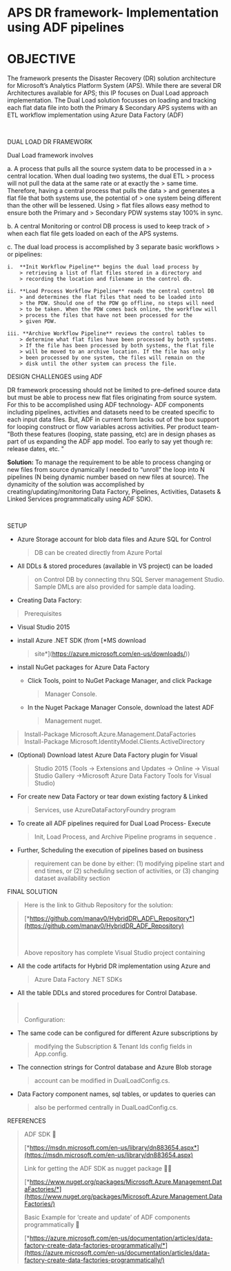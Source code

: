 APS DR framework- Implementation using ADF pipelines
====================================================

OBJECTIVE
=========

The framework presents the Disaster Recovery (DR) solution architecture
for Microsoft’s Analytics Platform System (APS). While there are several
DR Architectures available for APS; this IP focuses on Dual Load
approach implementation. The Dual Load solution focusses on loading and
tracking each flat data file into both the Primary & Secondary APS
systems with an ETL workflow implementation using Azure Data Factory
(ADF)

 

DUAL LOAD DR FRAMEWORK

Dual Load framework involves

a.  A process that pulls all the source system data to be processed in a
    > central location. When dual loading two systems, the dual ETL
    > process will not pull the data at the same rate or at exactly the
    > same time. Therefore, having a central process that pulls the data
    > and generates a flat file that both systems use, the potential of
    > one system being different than the other will be lessened. Using
    > flat files allows easy method to ensure both the Primary and
    > Secondary PDW systems stay 100% in sync.

b.  A central Monitoring or control DB process is used to keep track of
    > when each flat file gets loaded on each of the APS systems.

c.  The dual load process is accomplished by 3 separate basic workflows
    > or pipelines:

    i.  **Init Workflow Pipeline** begins the dual load process by
        > retrieving a list of flat files stored in a directory and
        > recording the location and filename in the control db.

    ii. **Load Process Workflow Pipeline** reads the central control DB
        > and determines the flat files that need to be loaded into
        > the PDW. Should one of the PDW go offline, no steps will need
        > to be taken. When the PDW comes back online, the workflow will
        > process the files that have not been processed for the
        > given PDW.

    iii. **Archive Workflow Pipeline** reviews the control tables to
        > determine what flat files have been processed by both systems.
        > If the file has been processed by both systems, the flat file
        > will be moved to an archive location. If the file has only
        > been processed by one system, the files will remain on the
        > disk until the other system can process the file.

DESIGN CHALLENGES using ADF

DR framework processing should not be limited to pre-defined source data
but must be able to process new flat files originating from source
system. For this to be accomplished using ADF technology- ADF components
including pipelines, activities and datasets need to be created specific
to each input data files. But, ADF in current form lacks out of the box
support for looping construct or flow variables across activities. Per
product team- "Both these features (looping, state passing, etc) are in
design phases as part of us expanding the ADF app model. Too early to
say yet though re: release dates, etc. "

**Solution:** To manage the requirement to be able to process changing
or new files from source dynamically I needed to “unroll” the loop into
N pipelines (N being dynamic number based on new files at source). The
dynamicity of the solution was accomplished by
creating/updating/monitoring Data Factory, Pipelines, Activities,
Datasets & Linked Services programmatically using ADF SDK).

 

SETUP

-   Azure Storage account for blob data files and Azure SQL for Control
    > DB can be created directly from Azure Portal

-   All DDLs & stored procedures (available in VS project) can be loaded
    > on Control DB by connecting thru SQL Server management Studio.
    > Sample DMLs are also provided for sample data loading.

-   Creating Data Factory:

> Prerequisites

-   Visual Studio 2015

-   install Azure .NET SDK (from [*MS download
    > site*](https://azure.microsoft.com/en-us/downloads/))

-   install NuGet packages for Azure Data Factory

    -   Click Tools, point to NuGet Package Manager, and click Package
        > Manager Console.

    -   In the Nuget Package Manager Console, download the latest ADF
        > Management nuget.

> Install-Package Microsoft.Azure.Management.DataFactories\
> Install-Package Microsoft.IdentityModel.Clients.ActiveDirectory

-   (Optional) Download latest Azure Data Factory plugin for Visual
    > Studio 2015 (Tools -&gt; Extensions and
    > Updates -&gt; Online -&gt; Visual Studio Gallery -&gt;Microsoft
    > Azure Data Factory Tools for Visual Studio)

<!-- -->

-   For create new Data Factory or tear down existing factory & Linked
    > Services, use AzureDataFactoryFoundry program

-   To create all ADF pipelines required for Dual Load Process- Execute
    > Init, Load Process, and Archive Pipeline programs in sequence .

-   Further, Scheduling the execution of pipelines based on business
    > requirement can be done by either: (1) modifying pipeline start
    > and end times, or (2) scheduling section of activities, or (3)
    > changing dataset availability section

FINAL SOLUTION

> Here is the link to Github Repository for the solution:
>
> [*https://github.com/manav0/HybridDR\_ADF\_Repository*](https://github.com/manav0/HybridDR_ADF_Repository)
>
>  
>
> Above repository has complete Visual Studio project containing

-   All the code artifacts for Hybrid DR implementation using Azure and
    > Azure Data Factory .NET SDKs

-   All the table DDLs and stored procedures for Control Database.

>  
>
> Configuration:

-   The same code can be configured for different Azure subscriptions by
    > modifying the Subscription & Tenant Ids config fields
    > in App.config.

-   The connection strings for Control database and Azure Blob storage
    > account can be modified in DualLoadConfig.cs.

-   Data Factory component names, sql tables, or updates to queries can
    > also be performed centrally in DualLoadConfig.cs.

REFERENCES

> ADF SDK 
>
> [*https://msdn.microsoft.com/en-us/library/dn883654.aspx*](https://msdn.microsoft.com/en-us/library/dn883654.aspx)
>
> Link for getting the ADF SDK as nugget package 
>
> [*https://www.nuget.org/packages/Microsoft.Azure.Management.DataFactories/*](https://www.nuget.org/packages/Microsoft.Azure.Management.DataFactories/)
>
> Basic Example for ‘create and update’ of ADF components
> programmatically 
>
> [*https://azure.microsoft.com/en-us/documentation/articles/data-factory-create-data-factories-programmatically/*](https://azure.microsoft.com/en-us/documentation/articles/data-factory-create-data-factories-programmatically/)
